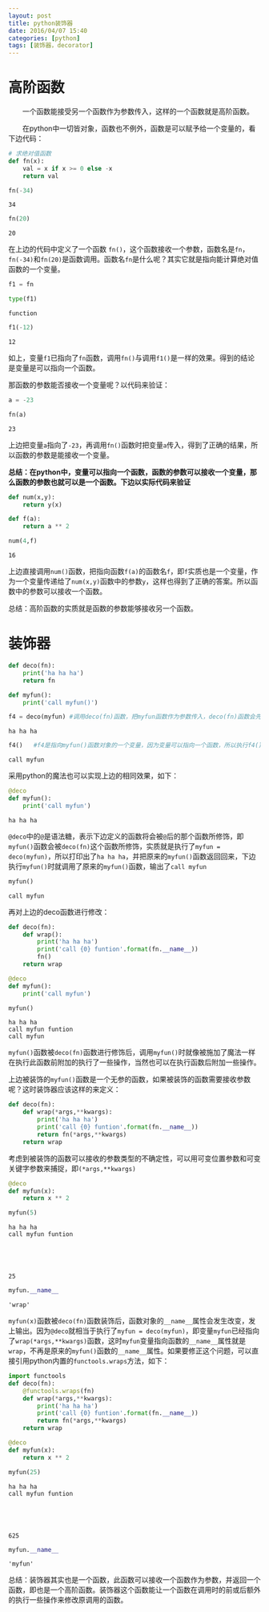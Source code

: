 ```yaml
---
layout: post
title: python装饰器
date: 2016/04/07 15:40
categories: [python]
tags: [装饰器，decorator]
---
```



# 高阶函数

　　一个函数能接受另一个函数作为参数传入，这样的一个函数就是高阶函数。

　　在python中一切皆对象，函数也不例外，函数是可以赋予给一个变量的，看下边代码：


```python
# 求绝对值函数
def fn(x):
    val = x if x >= 0 else -x
    return val
```


```python
fn(-34)
```




    34




```python
fn(20)
```




    20



在上边的代码中定义了一个函数 `fn()`，这个函数接收一个参数，函数名是`fn`，`fn(-34)`和`fn(20)`是函数调用。函数名`fn`是什么呢？其实它就是指向能计算绝对值函数的一个变量。


```python
f1 = fn
```


```python
type(f1)
```




    function




```python
f1(-12)
```




    12



如上，变量`f1`已指向了`fn`函数，调用`fn()`与调用`f1()`是一样的效果。得到的结论是变量是可以指向一个函数。

那函数的参数能否接收一个变量呢？以代码来验证：


```python
a = -23
```


```python
fn(a)
```




    23



上边把变量`a`指向了`-23`，再调用`fn()`函数时把变量`a`传入，得到了正确的结果，所以函数的参数是能接收一个变量。

**总结：在python中，变量可以指向一个函数，函数的参数可以接收一个变量，那么函数的参数也就可以是一个函数。下边以实际代码来验证**


```python
def num(x,y):
    return y(x)
```


```python
def f(a):
    return a ** 2
```


```python
num(4,f)
```




    16



上边直接调用`num()`函数，把指向函数`f(a)`的函数名`f`，即`f`实质也是一个变量，作为一个变量传递给了`num(x,y)`函数中的参数`y`，这样也得到了正确的答案。所以函数中的参数可以接收一个函数。

总结：高阶函数的实质就是函数的参数能够接收另一个函数。

# 装饰器


```python
def deco(fn):
    print('ha ha ha')
    return fn
```


```python
def myfun():
    print('call myfun()')
```


```python
f4 = deco(myfun) #调用deco(fn)函数，把myfun函数作为参数传入，deco(fn)函数会先执行print语句，再返回fn函数，即这里的myfun函数。再让变量f4指向myfun()这个函数对象
```

    ha ha ha



```python
f4()   #f4是指向myfun()函数对象的一个变量，因为变量可以指向一个函数，所以执行f4()就可以调用myfun()这个函数
```

    call myfun


采用python的魔法也可以实现上边的相同效果，如下：


```python
@deco
def myfun():
    print('call myfun')
```

    ha ha ha


`@deco`中的`@`是语法糖，表示下边定义的函数将会被`@`后的那个函数所修饰，即`myfun()`函数会被`deco(fn)`这个函数所修饰，实质就是执行了`myfun = deco(myfun)`，所以打印出了`ha ha ha`，并把原来的`myfun()`函数返回回来，下边执行`myfun()`时就调用了原来的`myfun()`函数，输出了`call myfun`


```python
myfun()
```

    call myfun


再对上边的deco函数进行修改：


```python
def deco(fn):
    def wrap():
        print('ha ha ha')
        print('call {0} funtion'.format(fn.__name__))
        fn()
    return wrap
```


```python
@deco
def myfun():
    print('call myfun')
```


```python
myfun()
```

    ha ha ha
    call myfun funtion
    call myfun


`myfun()`函数被`deco(fn)`函数进行修饰后，调用`myfun()`时就像被施加了魔法一样在执行此函数前附加的执行了一些操作，当然也可以在执行函数后附加一些操作。

上边被装饰的`myfun()`函数是一个无参的函数，如果被装饰的函数需要接收参数呢？这时装饰器应该这样的来定义：


```python
def deco(fn):
    def wrap(*args,**kwargs):
        print('ha ha ha')
        print('call {0} funtion'.format(fn.__name__))
        return fn(*args,**kwargs)
    return wrap
```

考虑到被装饰的函数可以接收的参数类型的不确定性，可以用可变位置参数和可变关键字参数来捕捉，即`(*args,**kwargs)`


```python
@deco
def myfun(x):
    return x ** 2
```


```python
myfun(5)
```

    ha ha ha
    call myfun funtion





    25




```python
myfun.__name__
```




    'wrap'



`myfun(x)`函数被`deco(fn)`函数装饰后，函数对象的`__name__`属性会发生改变，发上输出。因为`@deco`就相当于执行了`myfun = deco(myfun)`，即变量`myfun`已经指向了`wrap(*args,**kwargs)`函数，这时`myfun`变量指向函数的`__name__`属性就是`wrap`，不再是原来的`myfun()`函数的`__name__`属性。如果要修正这个问题，可以直接引用python内置的`functools.wraps`方法，如下：


```python
import functools
def deco(fn):
    @functools.wraps(fn)
    def wrap(*args,**kwargs):
        print('ha ha ha')
        print('call {0} funtion'.format(fn.__name__))
        return fn(*args,**kwargs)
    return wrap
```


```python
@deco
def myfun(x):
    return x ** 2
```


```python
myfun(25)
```

    ha ha ha
    call myfun funtion





    625




```python
myfun.__name__
```




    'myfun'



总结：装饰器其实也是一个函数，此函数可以接收一个函数作为参数，并返回一个函数，即也是一个高阶函数。装饰器这个函数能让一个函数在调用时的前或后额外的执行一些操作来修改原调用的函数。
